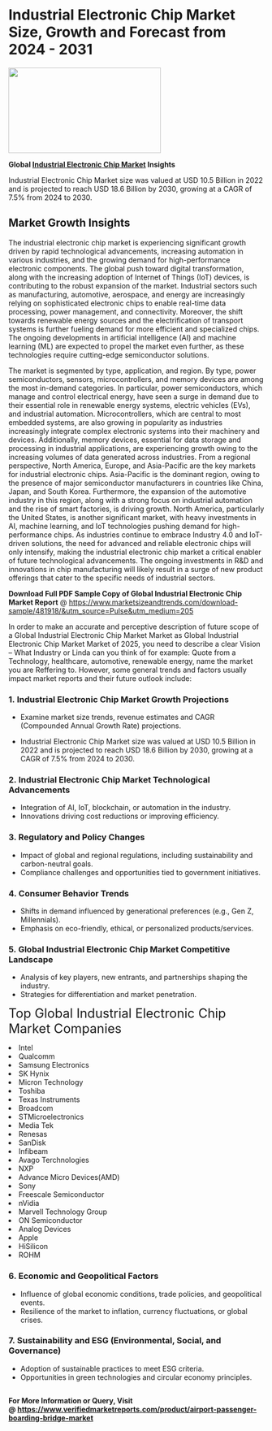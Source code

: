<H1>Industrial Electronic Chip Market Size, Growth and Forecast from 2024 - 2031</H1><img class="aligncenter size-medium wp-image-584254" src="https://thirdeyenews.in/wp-content/uploads/2024/09/Global-Market-Research-300x168.jpeg" alt="" width="300" height="168" /><p><strong>Global&nbsp;<a href="https://www.marketsizeandtrends.com/download-sample/481918/&amp;utm_source=Pulse&amp;utm_medium=205">Industrial Electronic Chip Market</a> Insights</strong></p><p>Industrial Electronic Chip Market size was valued at USD 10.5 Billion in 2022 and is projected to reach USD 18.6 Billion by 2030, growing at a CAGR of 7.5% from 2024 to 2030.</p><p><h2>Market Growth Insights</h2> <p>The industrial electronic chip market is experiencing significant growth driven by rapid technological advancements, increasing automation in various industries, and the growing demand for high-performance electronic components. The global push toward digital transformation, along with the increasing adoption of Internet of Things (IoT) devices, is contributing to the robust expansion of the market. Industrial sectors such as manufacturing, automotive, aerospace, and energy are increasingly relying on sophisticated electronic chips to enable real-time data processing, power management, and connectivity. Moreover, the shift towards renewable energy sources and the electrification of transport systems is further fueling demand for more efficient and specialized chips. The ongoing developments in artificial intelligence (AI) and machine learning (ML) are expected to propel the market even further, as these technologies require cutting-edge semiconductor solutions. </p> <p>The market is segmented by type, application, and region. By type, power semiconductors, sensors, microcontrollers, and memory devices are among the most in-demand categories. In particular, power semiconductors, which manage and control electrical energy, have seen a surge in demand due to their essential role in renewable energy systems, electric vehicles (EVs), and industrial automation. Microcontrollers, which are central to most embedded systems, are also growing in popularity as industries increasingly integrate complex electronic systems into their machinery and devices. Additionally, memory devices, essential for data storage and processing in industrial applications, are experiencing growth owing to the increasing volumes of data generated across industries. From a regional perspective, North America, Europe, and Asia-Pacific are the key markets for industrial electronic chips. Asia-Pacific is the dominant region, owing to the presence of major semiconductor manufacturers in countries like China, Japan, and South Korea. Furthermore, the expansion of the automotive industry in this region, along with a strong focus on industrial automation and the rise of smart factories, is driving growth. North America, particularly the United States, is another significant market, with heavy investments in AI, machine learning, and IoT technologies pushing demand for high-performance chips. As industries continue to embrace Industry 4.0 and IoT-driven solutions, the need for advanced and reliable electronic chips will only intensify, making the industrial electronic chip market a critical enabler of future technological advancements. The ongoing investments in R&D and innovations in chip manufacturing will likely result in a surge of new product offerings that cater to the specific needs of industrial sectors. </p><p><span class=""><strong>Download Full PDF Sample Copy of Global Industrial Electronic Chip Market Report</strong> @ <a href="https://www.marketsizeandtrends.com/download-sample/481918/&amp;utm_source=Pulse&amp;utm_medium=205" target="_blank">https://www.marketsizeandtrends.com/download-sample/481918/&amp;utm_source=Pulse&amp;utm_medium=205</a></span></p><p>In order to make an accurate and perceptive description of future scope of a Global&nbsp;Industrial Electronic Chip Market Market as Global&nbsp;Industrial Electronic Chip Market Market of 2025, you need to describe a clear Vision &ndash; What Industry or Linda can you think of for example: Quote from a Technology, healthcare, automotive, renewable energy, name the market you are Reffering to. However, some general trends and factors usually impact market reports and their future outlook include:</p><h3>1.&nbsp;<strong>Industrial Electronic Chip Market Growth Projections</strong></h3><ul><li>Examine market size trends, revenue estimates and CAGR (Compounded Annual Growth Rate) projections.</li><li><p>Industrial Electronic Chip Market size was valued at USD 10.5 Billion in 2022 and is projected to reach USD 18.6 Billion by 2030, growing at a CAGR of 7.5% from 2024 to 2030.</p></li></ul><h3>2.&nbsp;<strong>Industrial Electronic Chip Market Technological Advancements</strong></h3><ul><li>Integration of AI, IoT, blockchain, or automation in the industry.</li><li>Innovations driving cost reductions or improving efficiency.</li></ul><h3>3.&nbsp;<strong>Regulatory and Policy Changes</strong></h3><ul><li>Impact of global and regional regulations, including sustainability and carbon-neutral goals.</li><li>Compliance challenges and opportunities tied to government initiatives.</li></ul><h3>4.&nbsp;<strong>Consumer Behavior Trends</strong></h3><ul><li>Shifts in demand influenced by generational preferences (e.g., Gen Z, Millennials).</li><li>Emphasis on eco-friendly, ethical, or personalized products/services.</li></ul><h3>5.&nbsp;<strong>Global Industrial Electronic Chip Market Competitive Landscape</strong></h3><ul><li>Analysis of key players, new entrants, and partnerships shaping the industry.</li><li>Strategies for differentiation and market penetration.</li></ul><p data-pm-slice="1 1 []"><span style="color: inherit; font-family: inherit; font-size: 25px;">Top Global Industrial Electronic Chip Market Companies</span></p><div class="" data-test-id=""><p><li>Intel</li><li> Qualcomm</li><li> Samsung Electronics</li><li> SK Hynix</li><li> Micron Technology</li><li> Toshiba</li><li> Texas Instruments</li><li> Broadcom</li><li> STMicroelectronics</li><li> Media Tek</li><li> Renesas</li><li> SanDisk</li><li> Infibeam</li><li> Avago Terchnologies</li><li> NXP</li><li> Advance Micro Devices(AMD)</li><li> Sony</li><li> Freescale Semiconductor</li><li> nVidia</li><li> Marvell Technology Group</li><li> ON Semiconductor</li><li> Analog Devices</li><li> Apple</li><li> HiSilicon</li><li> ROHM</li></p></div><h3>6.&nbsp;<strong>Economic and Geopolitical Factors</strong></h3><ul><li>Influence of global economic conditions, trade policies, and geopolitical events.</li><li>Resilience of the market to inflation, currency fluctuations, or global crises.</li></ul><h3>7.&nbsp;<strong>Sustainability and ESG (Environmental, Social, and Governance)</strong></h3><ul><li>Adoption of sustainable practices to meet ESG criteria.</li><li>Opportunities in green technologies and circular economy principles.</li></ul><h2><strong style="font-size: 14px;">For More Information or Query, Visit @&nbsp;</strong><a style="background-color: #ffffff; font-size: 14px;" href="https://www.marketsizeandtrends.com/report/industrial-electronic-chip-market/" target="_blank">https://www.verifiedmarketreports.com/product/airport-passenger-boarding-bridge-market</a></h2>
